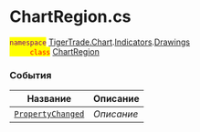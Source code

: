 
# ChartRegion.cs
<mark style="color:purple;">`namespace`</mark> [TigerTrade.Chart](../../../../TigerTrade.Chart.md).[Indicators](../../../../TigerTrade.Chart/Indicators.md).[Drawings](../../../../TigerTrade.Chart/Indicators/Drawings.md)  
<mark style="color:red;">&nbsp;&nbsp;&nbsp;&nbsp;&nbsp;&nbsp;&nbsp;&nbsp;&nbsp;`class`</mark> [ChartRegion](../ChartRegion.cs.md)

### События
| Название | Описание |
| --- | --- |
| [`PropertyChanged`](./События/PropertyChanged.md) | *Описание* |
